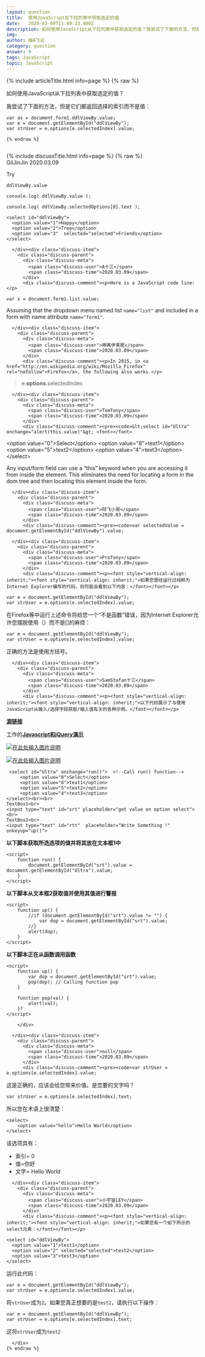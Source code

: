 ```yaml
---
layout: question
title:  使用JavaScript在下拉列表中获取选定的值
date:   2020-03-09T11:49:33.000Z
description: 如何使用JavaScript从下拉列表中获取选定的值？我尝试了下面的方法，但是它们都返回选择的索引而不是值：var as = document.f...
img: 
author: 梅A飞云
category: question
answer: 9
tags: JavaScript
topic: JavaScript
---
```

<div class="article-root">
  <div class="article">
    {% include articleTitle.html info=page %}
    {% raw %}
    <div class="article-content"><p><font style="vertical-align: inherit;"><font style="vertical-align: inherit;">如何使用JavaScript从下拉列表中获取选定的值？</font></font></p>

<p><font style="vertical-align: inherit;"><font style="vertical-align: inherit;">我尝试了下面的方法，但是它们都返回选择的索引而不是值：</font></font></p>

<pre><code>var as = document.form1.ddlViewBy.value;<font></font>
var e = document.getElementById("ddlViewBy");<font></font>
var strUser = e.options[e.selectedIndex].value;<font></font>
</code></pre></div>
    {% endraw %}
  </div>
  <p style="height: 0;width:0;overflow: hidden;"> 第226篇《使用JavaScript在下拉列表中获取选定的值》来自Winter(https://github.com/aiyld/aiyld.github.io)的站点</p>
  <div class="discuss-wrapper">
    {% include discussTitle.html info=page %}
    {% raw %}
    <div class="discuss-item">
        <div class="discuss-parent">
          <div class="discuss-meta">
            <span class="discuss-user">GilJinJin</span>
            <span class="discuss-time">2020.03.09</span>
          </div>
          <div class="discuss-comment"><p>Try</p>

<pre><code>ddlViewBy.value
</code></pre>

<p></p><div class="snippet" data-lang="js" data-hide="true" data-console="true" data-babel="false">
<div class="snippet-code snippet-currently-hidden">
<pre class="snippet-code-js lang-js prettyprint-override"><code>console.log( ddlViewBy.value );<font></font>
<font></font>
console.log( ddlViewBy.selectedOptions[0].text );</code></pre>
<pre class="snippet-code-html lang-html prettyprint-override"><code>&lt;select id="ddlViewBy"&gt;<font></font>
  &lt;option value="1"&gt;Happy&lt;/option&gt;<font></font>
  &lt;option value="2"&gt;Tree&lt;/option&gt;<font></font>
  &lt;option value="3"  selected="selected"&gt;Friends&lt;/option&gt;<font></font>
&lt;/select&gt;</code></pre>
</div>
</div>
<p></p></div>
        </div>
        
      </div><div class="discuss-item">
        <div class="discuss-parent">
          <div class="discuss-meta">
            <span class="discuss-user">A十三</span>
            <span class="discuss-time">2020.03.09</span>
          </div>
          <div class="discuss-comment"><p>Here is a JavaScript code line:</p>

<pre><code>var x = document.form1.list.value;
</code></pre>

<p>Assuming that the dropdown menu named list <code>name="list"</code> and included in a form with name attribute <code>name="form1"</code>.</p></div>
        </div>
        
      </div><div class="discuss-item">
        <div class="discuss-parent">
          <div class="discuss-meta">
            <span class="discuss-user">神离伊芙妮</span>
            <span class="discuss-time">2020.03.09</span>
          </div>
          <div class="discuss-comment"><p>In 2015, in <a href="http://en.wikipedia.org/wiki/Mozilla_Firefox" rel="nofollow">Firefox</a>, the following also works.</p>

<blockquote>
  <p>e.<strong>options</strong>.selectedIndex</p>
</blockquote></div>
        </div>
        
      </div><div class="discuss-item">
        <div class="discuss-parent">
          <div class="discuss-meta">
            <span class="discuss-user">TomTony</span>
            <span class="discuss-time">2020.03.09</span>
          </div>
          <div class="discuss-comment"><pre><code>&lt;select id="Ultra" onchange="alert(this.value)"&gt; <font></font>
 &lt;option value="0"&gt;Select&lt;/option&gt;<font></font>
 &lt;option value="8"&gt;text1&lt;/option&gt;<font></font>
 &lt;option value="5"&gt;text2&lt;/option&gt;<font></font>
 &lt;option value="4"&gt;text3&lt;/option&gt;<font></font>
&lt;/select&gt;<font></font>
</code></pre>

<p>Any input/form field can use a “this” keyword when you are  accessing it from inside the element. This eliminates the need for locating a form in the dom tree and then locating this element inside the form.</p></div>
        </div>
        
      </div><div class="discuss-item">
        <div class="discuss-parent">
          <div class="discuss-meta">
            <span class="discuss-user">阿飞小哥</span>
            <span class="discuss-time">2020.03.09</span>
          </div>
          <div class="discuss-comment"><pre><code>var selectedValue = document.getElementById("ddlViewBy").value;
</code></pre></div>
        </div>
        
      </div><div class="discuss-item">
        <div class="discuss-parent">
          <div class="discuss-meta">
            <span class="discuss-user">ProTony</span>
            <span class="discuss-time">2020.03.09</span>
          </div>
          <div class="discuss-comment"><p><font style="vertical-align: inherit;"><font style="vertical-align: inherit;">如果您曾经运行过纯粹为Internet Explorer编写的代码，则可能会看到以下内容：</font></font></p>

<pre><code>var e = document.getElementById("ddlViewBy");<font></font>
var strUser = e.options(e.selectedIndex).value;<font></font>
</code></pre>

<p><font style="vertical-align: inherit;"><font style="vertical-align: inherit;">在Firefox等中运行上述命令将给您一个“不是函数”错误，因为Internet Explorer允许您摆脱使用（）而不是[]的麻烦：</font></font></p>

<pre><code>var e = document.getElementById("ddlViewBy");<font></font>
var strUser = e.options[e.selectedIndex].value;<font></font>
</code></pre>

<p><font style="vertical-align: inherit;"><font style="vertical-align: inherit;">正确的方法是使用方括号。</font></font></p></div>
        </div>
        
      </div><div class="discuss-item">
        <div class="discuss-parent">
          <div class="discuss-meta">
            <span class="discuss-user">SamStafan十三</span>
            <span class="discuss-time">2020.03.09</span>
          </div>
          <div class="discuss-comment"><p><font style="vertical-align: inherit;"><font style="vertical-align: inherit;">以下代码展示了与使用JavaScript从输入/选择字段获取/输入值有关的各种示例。</font></font></p>

<p><strong><a href="http://www.freakyjolly.com/how-to-get-selected-value-in-dropdown-list-using-jquery-javascript/" rel="nofollow noreferrer"><font style="vertical-align: inherit;"><font style="vertical-align: inherit;">源链接</font></font></a></strong></p>

<p><font style="vertical-align: inherit;"><font style="vertical-align: inherit;">工作的</font></font><a href="https://freakyjolly.com/demo/getDropDownValue_JavaScript_jQuery.html" rel="nofollow noreferrer"><strong><font style="vertical-align: inherit;"><font style="vertical-align: inherit;">Javascript和jQuery演示</font></font></strong></a></p>

<p><a href="https://i.stack.imgur.com/8LJas.jpg" rel="nofollow noreferrer"><img src="https://i.stack.imgur.com/8LJas.jpg" alt="在此处输入图片说明"></a></p>

<p><a href="https://i.stack.imgur.com/GnfKD.jpg" rel="nofollow noreferrer"><img src="https://i.stack.imgur.com/GnfKD.jpg" alt="在此处输入图片说明"></a></p>

<pre><code> &lt;select id="Ultra" onchange="run()"&gt;  &lt;!--Call run() function--&gt;<font></font>
     &lt;option value="0"&gt;Select&lt;/option&gt;<font></font>
     &lt;option value="8"&gt;text1&lt;/option&gt;<font></font>
     &lt;option value="5"&gt;text2&lt;/option&gt;<font></font>
     &lt;option value="4"&gt;text3&lt;/option&gt;<font></font>
&lt;/select&gt;&lt;br&gt;&lt;br&gt;<font></font>
TextBox1&lt;br&gt;<font></font>
&lt;input type="text" id="srt" placeholder="get value on option select"&gt;&lt;br&gt;<font></font>
TextBox2&lt;br&gt;<font></font>
&lt;input type="text" id="rtt"  placeholder="Write Something !" onkeyup="up()"&gt;<font></font>
</code></pre>

<p><strong><font style="vertical-align: inherit;"><font style="vertical-align: inherit;">以下脚本获取所选选项的值并将其放在文本框1中</font></font></strong></p>

<pre><code>&lt;script&gt;<font></font>
    function run() {<font></font>
        document.getElementById("srt").value = document.getElementById("Ultra").value;<font></font>
    }<font></font>
&lt;/script&gt;<font></font>
</code></pre>

<p><strong><font style="vertical-align: inherit;"><font style="vertical-align: inherit;">以下脚本从文本框2获取值并使用其值进行警报</font></font></strong></p>

<pre><code>&lt;script&gt;<font></font>
    function up() {<font></font>
        //if (document.getElementById("srt").value != "") {<font></font>
            var dop = document.getElementById("srt").value;<font></font>
        //}<font></font>
        alert(dop);<font></font>
    }<font></font>
&lt;/script&gt;<font></font>
</code></pre>

<p><strong><font style="vertical-align: inherit;"><font style="vertical-align: inherit;">以下脚本正在从函数调用函数</font></font></strong></p>

<pre><code>&lt;script&gt;<font></font>
    function up() {<font></font>
        var dop = document.getElementById("srt").value;<font></font>
        pop(dop); // Calling function pop<font></font>
    }<font></font>
<font></font>
    function pop(val) {<font></font>
        alert(val);<font></font>
    }?<font></font>
&lt;/script&gt;<font></font>
</code></pre></div>
        </div>
        
      </div><div class="discuss-item">
        <div class="discuss-parent">
          <div class="discuss-meta">
            <span class="discuss-user">null</span>
            <span class="discuss-time">2020.03.09</span>
          </div>
          <div class="discuss-comment"><pre><code>var strUser = e.options[e.selectedIndex].value;
</code></pre>

<p><font style="vertical-align: inherit;"><font style="vertical-align: inherit;">这是正确的，应该会给您带来价值。</font><font style="vertical-align: inherit;">是您要的文字吗？</font></font></p>

<pre><code>var strUser = e.options[e.selectedIndex].text;
</code></pre>

<p><font style="vertical-align: inherit;"><font style="vertical-align: inherit;">所以您在术语上很清楚：</font></font></p>

<pre><code>&lt;select&gt;<font></font>
    &lt;option value="hello"&gt;Hello World&lt;/option&gt;<font></font>
&lt;/select&gt;<font></font>
</code></pre>

<p><font style="vertical-align: inherit;"><font style="vertical-align: inherit;">该选项具有：</font></font></p>

<ul>
<li><font style="vertical-align: inherit;"><font style="vertical-align: inherit;">索引= 0</font></font></li>
<li><font style="vertical-align: inherit;"><font style="vertical-align: inherit;">值=你好</font></font></li>
<li><font style="vertical-align: inherit;"><font style="vertical-align: inherit;">文字= Hello World</font></font></li>
</ul></div>
        </div>
        
      </div><div class="discuss-item">
        <div class="discuss-parent">
          <div class="discuss-meta">
            <span class="discuss-user">小宇宙LEY</span>
            <span class="discuss-time">2020.03.09</span>
          </div>
          <div class="discuss-comment"><p><font style="vertical-align: inherit;"><font style="vertical-align: inherit;">如果您有一个如下所示的select元素：</font></font></p>

<pre class="lang-html prettyprint-override"><code>&lt;select id="ddlViewBy"&gt;<font></font>
  &lt;option value="1"&gt;test1&lt;/option&gt;<font></font>
  &lt;option value="2" selected="selected"&gt;test2&lt;/option&gt;<font></font>
  &lt;option value="3"&gt;test3&lt;/option&gt;<font></font>
&lt;/select&gt;<font></font>
</code></pre>

<p><font style="vertical-align: inherit;"><font style="vertical-align: inherit;">运行此代码：</font></font></p>

<pre class="lang-js prettyprint-override"><code>var e = document.getElementById("ddlViewBy");<font></font>
var strUser = e.options[e.selectedIndex].value;<font></font>
</code></pre>

<p><font style="vertical-align: inherit;"><font style="vertical-align: inherit;">将</font></font><code>strUser</code><font style="vertical-align: inherit;"><font style="vertical-align: inherit;">成为</font></font><code>2</code><font style="vertical-align: inherit;"><font style="vertical-align: inherit;">。</font><font style="vertical-align: inherit;">如果您真正想要的是</font></font><code>test2</code><font style="vertical-align: inherit;"><font style="vertical-align: inherit;">，请执行以下操作：</font></font></p>

<pre class="lang-js prettyprint-override"><code>var e = document.getElementById("ddlViewBy");<font></font>
var strUser = e.options[e.selectedIndex].text;<font></font>
</code></pre>

<p><font style="vertical-align: inherit;"><font style="vertical-align: inherit;">这将</font></font><code>strUser</code><font style="vertical-align: inherit;"><font style="vertical-align: inherit;">成为</font></font><code>test2</code></p></div>
        </div>
        
      </div>
    {% endraw %}
  </div>
<div>
